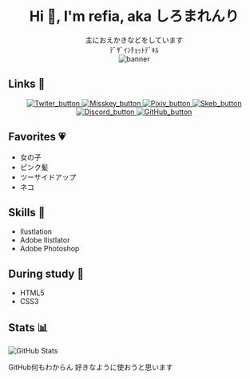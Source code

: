 <!--
**refia72/refia72** is a ✨ _special_ ✨ repository because its `README.md` (this file) appears on your GitHub profile.

Here are some ideas to get you started:

- 🔭 I’m currently working on ...
- 🌱 I’m currently learning ...
- 👯 I’m looking to collaborate on ...
- 🤔 I’m looking for help with ...
- 💬 Ask me about ...
- 📫 How to reach me: ...
- 😄 Pronouns: ...
- ⚡ Fun fact: ...
うんこ
-->

<div align="center">

# Hi 💪, I'm refia, aka しろまれんり
主におえかきなどをしています<br>
ﾃﾞｻﾞｲﾝﾁｮｯﾄﾃﾞｷﾙ<br>
![banner](https://i.imgur.com/G796Cg8.png)

</div>

## Links 🔗
<div align="center">
    <a href="https://twitter.com/shiromamashiro">
        <img src="https://user-images.githubusercontent.com/95982323/221343494-c0f56327-ef77-4450-8b1d-bdba4b971e85.png" alt="Twiter_button">
    </a>
    <a href="https://misskey.io/@refinyaa">
        <img src="https://user-images.githubusercontent.com/95982323/221343490-3a92a4d6-a573-4c9b-82d2-9eb169e8dac0.png" alt="Misskey_button">
    </a>
    <a href="https://www.pixiv.net/users/18753741">
        <img src="https://user-images.githubusercontent.com/95982323/221343491-ab85bee0-b3ca-42c1-8cbe-42cfe164f3b5.png" alt="Pixiv_button">
    </a>
    <a href="https://skeb.jp/@shiromamashiro">
        <img src="https://user-images.githubusercontent.com/95982323/221343492-64b7fcd5-a965-4221-ab18-90494aaaac1e.png" alt="Skeb_button">
    </a>
    <a href="https://discord.com/users/refia#5849">
        <img src="https://user-images.githubusercontent.com/95982323/221343495-1c111734-91f1-421c-8d83-c92b1f641f6b.png" alt="Discord_button">
    </a>
    <a href="https://github.com/refia72">
        <img src="https://user-images.githubusercontent.com/95982323/221343496-35faf99a-baa5-4e5d-911c-24c5f7ecba43.png" alt="GitHub_button">
    </a>
    
</div>

## Favorites 💗
* 女の子
* ピンク髪
* ツーサイドアップ
* ネコ

## Skills 💪
* Ilustlation
* Adobe Ilistlator
* Adobe Photoshop

## During study 📖
* HTML5
* CSS3

## Stats 📊
![GitHub Stats](https://github-readme-stats.vercel.app/api?username=refia72&count_private=true&show_icons=true)

GitHub何もわからん
好きなように使おうと思います
